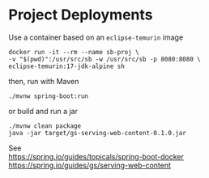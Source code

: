 # Project Deployments

Use a container based on an `eclipse-temurin` image
```
docker run -it --rm --name sb-proj \
-v "$(pwd)":/usr/src/sb -w /usr/src/sb -p 8080:8080 \
eclipse-temurin:17-jdk-alpine sh
```

then, run with Maven
```
./mvnw spring-boot:run
```

or build and run a jar
```
./mvnw clean package
java -jar target/gs-serving-web-content-0.1.0.jar
```

See  
https://spring.io/guides/topicals/spring-boot-docker  
https://spring.io/guides/gs/serving-web-content
